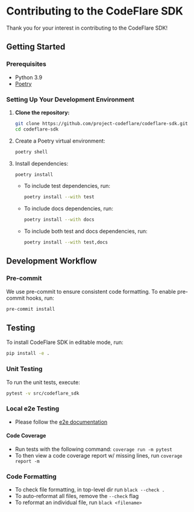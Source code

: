 # Contributing to the CodeFlare SDK

Thank you for your interest in contributing to the CodeFlare SDK!

## Getting Started

### Prerequisites

- Python 3.9
- [Poetry](https://python-poetry.org/)

### Setting Up Your Development Environment

1. **Clone the repository:**

   ```sh
   git clone https://github.com/project-codeflare/codeflare-sdk.git
   cd codeflare-sdk
   ```

2. Create a Poetry virtual environment:

   ```sh
   poetry shell
   ```

3. Install dependencies:

   ```sh
   poetry install
   ```

    - To include test dependencies, run:

      ```sh
      poetry install --with test
      ```

    - To include docs dependencies, run:

      ```sh
      poetry install --with docs
      ```

    - To include both test and docs dependencies, run:

      ```sh
      poetry install --with test,docs
      ```

## Development Workflow

### Pre-commit

We use pre-commit to ensure consistent code formatting. To enable pre-commit hooks, run:

```sh
pre-commit install
```

## Testing

To install CodeFlare SDK in editable mode, run:

```sh
pip install -e .
```

### Unit Testing

To run the unit tests, execute:

```sh
pytest -v src/codeflare_sdk
```

### Local e2e Testing

- Please follow the [e2e documentation](https://github.com/project-codeflare/codeflare-sdk/blob/main/docs/e2e.md)

#### Code Coverage

- Run tests with the following command: `coverage run -m pytest`
- To then view a code coverage report w/ missing lines, run `coverage report -m`

### Code Formatting

- To check file formatting, in top-level dir run `black --check .`
- To auto-reformat all files, remove the `--check` flag
- To reformat an individual file, run `black <filename>`
